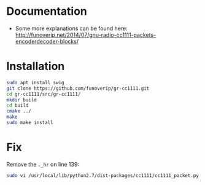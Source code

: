 Documentation
=============
- Some more explanations can be found here: http://funoverip.net/2014/07/gnu-radio-cc1111-packets-encoderdecoder-blocks/

Installation
============

```bash
sudo apt install swig
git clone https://github.com/funoverip/gr-cc1111.git
cd gr-cc1111/src/gr-cc1111/
mkdir build
cd build
cmake ../
make
sudo make install
```

Fix
============
Remove the `._hr` on line 139:
```bash
sudo vi /usr/local/lib/python2.7/dist-packages/cc1111/cc1111_packet.py
```